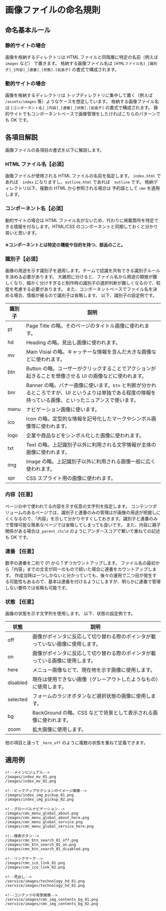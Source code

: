# 画像ファイルの命名規則

## 命名基本ルール

### 静的サイトの場合

画像を格納するディレクトリは HTML ファイルと同階層に特定の名前（例えば `images` など） で置きます。
格納する画像ファイル名は
`[HTMLファイル名]_[識別子]_[内容]_[連番]_[状態].[拡張子]`
の書式で構成されます。

### 動的サイトの場合

画像を格納するディレクトリは トップディレクトリに集中して置く（例えば `/assets/images` 等）ようなケースを想定しています。
格納する画像ファイル名は
`[コンポーネント名]_[内容]_[連番]_[状態].[拡張子]`
の書式で構成されます。
静的サイトでもコンポーネントベースで画像管理をしたければこちらのパターンでも OK です。

## 各項目解説

画像ファイルの各項目の書式を以下に解説します。

### HTML ファイル名【必須】

画像ファイルが使用される HTML ファイルの名前を指定します。
`index.html` であれば　`index` になりますし、`outline.html` であれば　`outline` です。
格納ディレクトリ以下、複数の HTML から参照される場合は 予約語として `cmn` を適用します。

### コンポーネント名【必須】

動的サイトの場合は HTML ファイル名がないため、代わりに掲載箇所を特定できる情報を付与します。HTML/CSS のコンポーネントと同期しておくと分かり易いと思います。

#### ※コンポーネントとは特定の機能や目的を持つ、部品のこと。

### 識別子【必須】

画像の用途を示す識別子を適用します。チームで認識を共有できる識別子ルールを決める必要があります。
大雑把に分けると、ファイル名から用途の類推が難しくなり、細かく分けすぎると制作時の識別子の選択判断が難しくなるので、粒度を考慮する必要があります。
また、コンポーネントベースでファイル名を決める場合、情報が被るので識別子は省略します。
以下、識別子の設定例です。

| 識別子 | 説明                                                                                                                                                       |
| ------ | ---------------------------------------------------------------------------------------------------------------------------------------------------------- |
| pt     | Page Title の略。そのページのタイトル画像に使われます。                                                                                                    |
| hd     | Heading の略。見出し画像に使われます。                                                                                                                     |
| mv     | Main Visial の略。キャッチーな情報を含んだ大きな画像などに使われます。                                                                                     |
| btn    | Button の略。ユーザーがクリックすることでアクションが起きることを想像させる UI の画像などに使われます。                                                    |
| bnr    | Banner の略。バナー画像に使います。`btn` と判断が分かれるところですが、UI というよりは単独である程度の情報を持っている画像、といったニュアンスで使います。 |
| menu   | ナビゲーション画像に使います。                                                                                                                             |
| ico    | Icon の略。定型的な情報を記号化したマークやシンボル画像等に使われます。                                                                                    |
| logo   | 企業や商品などをシンボル化した画像に使われます。                                                                                                           |
| txt    | Text の略。上記識別子以外に利用される文字情報が主体の画像に使われます。                                                                                    |
| img    | Image の略。上記識別子以外に利用される画像一般に広く使われます。                                                                                           |
| spr    | CSS スプライト用の画像に使われます。                                                                                                                       |

### 内容【任意】

ページの中で使われてる内容を示す任意の文字列を指定します。
コンテンツボリュームのあるページでは、識別子と連番のみの管理はが画像の用途が把握しにくくなるので、「内容」を示して分かりやすくしておきます。識別子と連番のみで管理可能な簡素なページでは省略してしまっても良いです。
また、内容に親子関係がある場合は`_parent_child` のようにアンダースコアで繋いで重ねての記述も OK です。

### 連番 【任意】

数字の連番を二桁で 01 から 1 ずつカウントアップします。
ファイル名の最初から「内容」までの文言が同一のもので続いた場合に連番をカウントアップします。
作成当時は一つしかないと分かっていても、後々の運用で二つ目が発生する可能性もあるので、基本は連番を付けるようにしますが、明らかに連番で管理しない要件では省略も可能です。

### 状態 【任意】

画像の状態を示す文字列を使用します。
以下、状態の設定例です。

| 状態     | 説明                                                                           |
| -------- | ------------------------------------------------------------------------------ |
| off      | 画像がポインタに反応して切り替わる際のポインタが載っていない画像に使用します。 |
| on       | 画像がポインタに反応して切り替わる際のポインタが載っている画像に使用します。   |
| here     | メニュー画像などで、現在地を示す画像に使用します。                             |
| disabled | 現在は使用できない画像（グレーアウトしたようなもの）に使用します。             |
| selected | フォームのラジオボタンなど選択状態の画像に使用します。                         |
| bg       | BackGround の略。CSS などで背景として表示される画像に使われます。              |
| zoom     | 拡大画像に使用します。                                                         |

他の項目と違って `_here_off` のように複数の状態を重ねて定義できます。

## 適用例

```html:index.htmlの場合
<!--メインビジュアル-->
/images/index_mv_01.png
/images/index_mv_02.png

<!--ピックアップセクションのイメージ画像-->
/images/index_img_pickup_01.png
/images/index_img_pickup_02.png
```

```html:サイト共通パーツの場合
<!--グローバルナビゲーション-->
/images/cmn_menu_global_about.png
/images/cmn_menu_global_about_here.png
/images/cmn_menu_global_service.png
/images/cmn_menu_global_service_here.png

<!--検索ボタン-->
/images/cmn_btn_search_01_off.png
/images/cmn_btn_search_01_on.png
/images/cmn_btn_search_01_disabled.png

<!--リンクマーク-->
/images/cmn_ico_link_01.png
/images/cmn_ico_link_02.png
```

```html:service/technology.htmlの場合
<!--見出し-->
/service/images/technology_hd_01.png
/service/images/technology_hd_02.png
```

```html:service以下の共通パーツの場合
<!--コンテンツの背景画像-->
/service/images/cmn_img_contents_bg_01.png
/service/images/cmn_img_contents_bg_02.png
```
